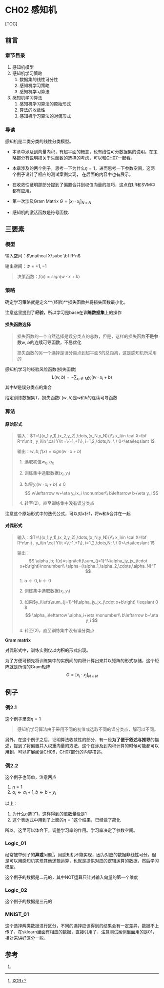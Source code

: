 # CH02 感知机

[TOC]

## 前言

### 章节目录

1. 感知机模型
1. 感知机学习策略
   1. 数据集的线性可分性
   1. 感知机学习策略
   1. 感知机学习算法
1. 感知机学习算法
   1. 感知机学习算法的原始形式
   1. 算法的收敛性
   1. 感知机学习算法的对偶形式

### 导读

感知机是二类分类的线性分类模型。

- 本章中涉及到向量内积，有超平面的概念，也有线性可分数据集的说明，在策略部分有说明损关于失函数的选择的考虑，可以和[CH07](../CH07/README.md)一起看。

- 本章涉及的两个例子，思考一下为什么$\eta=1$，进而思考一下参数空间，这两个例子设计了相应的测试案例实现， 在后面的内容中也有展示。

- 在收敛性证明那部分提到了偏置合并到权值向量的技巧，这点在LR和SVM中都有应用。

- 第一次涉及Gram Matrix $G=[x_i\cdot x_j]_{N\times N}$
- 感知机的激活函数是符号函数.

## 三要素

### 模型

输入空间：$\mathcal X\sube \bf R^n$

输出空间：$\mathcal Y={+1,-1}$

> 决策函数：$f(x)=sign (w\cdot x+b)$

### 策略

确定学习策略就是定义**(经验)**损失函数并将损失函数最小化。

注意这里提到了**经验**，所以学习是base在**训练数据集**上的操作

#### 损失函数选择

> 损失函数的一个自然选择是误分类点的总数，但是，这样的损失函数**不是参数$w,b$的连续可导函数，不易优化**
>
> 损失函数的另一个选择是误分类点到超平面$S$的总距离，这是感知机所采用的

感知机学习的经验风险函数(损失函数)
$$
L(w,b)=-\sum_{x_i\in M}y_i(w\cdot x_i+b)
$$
其中$M$是误分类点的集合

给定训练数据集$T$，损失函数$L(w,b)$是$w$和$b$的连续可导函数



### 算法

#### 原始形式

> 输入：$T=\{(x_1,y_1),(x_2,y_2),\dots,(x_N,y_N)\}\\ x_i\in \cal X=\bf R^n\mit , y_i\in \cal Y\it =\{-1,+1\}, i=1,2,\dots,N; \ \ 0<\eta\leqslant 1$
>
> 输出：$w,b;f(x)=sign(w\cdot x+b)$
>
> 1. 选取初值$w_0,b_0$
>
> 1. 训练集中选取数据$(x_i,y_i)$
>
> 1. 如果$y_i(w\cdot x_i+b)\leqslant 0$
>    $$
>    w\leftarrow w+\eta y_ix_i \nonumber\\
>    b\leftarrow b+\eta y_i
>    $$
>
> 1. 转至(2)，直至训练集中没有误分类点

注意这个原始形式中的迭代公式，可以对$x$补1，将$w$和$b$合并在一起

#### 对偶形式

> 输入：$T=\{(x_1,y_1),(x_2,y_2),\dots,(x_N,y_N)\}\\ x_i\in \cal X=\bf R^n\mit , y_i\in \cal Y\it =\{-1,+1\}, i=1,2,\dots,N; \ \ 0<\eta\leqslant 1$
>
> 输出：
> $$
> \alpha ,b; f(x)=sign\left(\sum_{j=1}^N\alpha_jy_jx_j\cdot x+b\right)\nonumber\\
> \alpha=(\alpha_1,\alpha_2,\cdots,\alpha_N)^T
> $$
>
> 1. $\alpha \leftarrow 0,b\leftarrow 0$
>
> 1. 训练集中选取数据$(x_i,y_i)$
>
> 1. 如果$y_i\left(\sum_{j=1}^N\alpha_jy_jx_j\cdot x+b\right) \leqslant 0​$
>    $$
>    \alpha_i\leftarrow \alpha_i+\eta \nonumber\\
>    b\leftarrow b+\eta y_i
>    $$
>
> 1. 转至(2)，直至训练集中没有误分类点

**Gram matrix**

对偶形式中，训练实例仅以内积的形式出现。

为了方便可预先将训练集中的实例间的内积计算出来并以矩阵的形式存储，这个矩阵就是所谓的Gram矩阵
$$
G=[x_i\cdot x_j]_{N\times N} \nonumber
$$

## 例子

### 例2.1

这个例子里面$\eta = 1$

> 感知机学习算法由于采用不同的初值或选取不同的误分类点，解可以不同。

另外，在这个例子之后，证明算法收敛性的部分，有一段**为了便于叙述与推导**的描述，提到了将偏置并入权重向量的方法，这个在涉及到内积计算的时候可能都可以用到，可以扩展阅读[CH06](../CH06/README.md)，[CH07](../CH07/README.md)部分的内容描述。

### 例2.2

这个例子也简单，注意两点

1. $\eta=1$
1. $\alpha_i\leftarrow \alpha_i+1, b\leftarrow b+y_i$

以上：

1. 为什么$\eta$选了1，这样得到的值数量级是1
1. 这个表达式中用到了上面的$\eta=1$这个结果，已经做了简化

所以，这里可以体会下，调整学习率的作用。学习率决定了参数空间。

### Logic_01

经常被举例子的**异或**问题[^1]，用感知机不能实现，因为对应的数据非线性可分。但是可以用感知机实现其他逻辑运算，也就是提供对应的逻辑运算的数据，然后学习模型。

这个例子的数据是二元的，其中NOT运算只针对输入向量的第一个维度

### Logic_02

这个例子的数据是三元的

### MNIST_01

这个选择两类数据进行区分，不同的选择应该得到的结果会有一定差异，数据不上传了，在sklearn里面有相应的数据，直接引用了，注意测试案例里面用的是01，相对来讲好区分一些。



## 参考

1. [^1]: [XOR](https://alan.do/minskys-and-or-theorem-a-single-perceptron-s-limitations-490c63a02e9f)